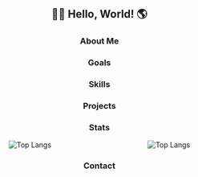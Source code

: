 <div>
    <div align="center">
        <h2>👋🏻 Hello, World! 🌎</h2>
    </div>
    <div align="center">
        <h3>About Me</h3>
    </div>
    <div align="center">
        <h3>Goals</h3>
    </div>
    <div align="center">
        <h3>Skills</h3>
    </div>
    <div align="center">
        <h3>Projects</h3>
    </div>
    <div align="center">
        <h3>Stats</h3>
        <div style="display: flex;">
            <div style="flex: 45%;">
                <img src="https://github-readme-stats.vercel.app/api?username=CosmicReina&show_icons=true&theme=radical" alt="Top Langs" />
            </div>
            <div style="flex: 10%;"></div>
            <div style="flex: 45%;">
                <img src="https://github-readme-stats.vercel.app/api/top-langs/?username=CosmicReina&langs_count=6&theme=radical" alt="Top Langs" />
            </div>
        </div>
    </div>
    <div align="center">
        <h3>Contact</h3>
    </div>
</div>
